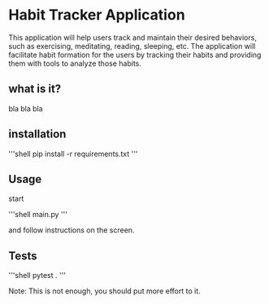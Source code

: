 # Habit Tracker Application

This application will help users track and maintain their desired behaviors, such as exercising, meditating, 
reading, sleeping, etc. The application will facilitate habit formation for the users by tracking their 
habits and providing them with tools to analyze those habits.


## what is it?

bla bla bla

## installation

'''shell
pip install -r requirements.txt
''' 

## Usage

start

'''shell
main.py
'''

and follow instructions on the screen.

## Tests

'''shell
pytest .
'''

Note: This is not enough, you should put more effort to it.



